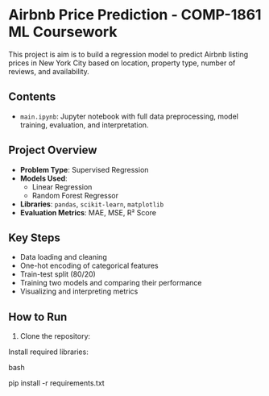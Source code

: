 # Airbnb Price Prediction - COMP-1861 ML Coursework

This project is aim is to build a regression model to predict Airbnb listing prices in New York City based on location, property type, number of reviews, and availability.

## Contents

- `main.ipynb`: Jupyter notebook with full data preprocessing, model training, evaluation, and interpretation.

## Project Overview

- **Problem Type**: Supervised Regression
- **Models Used**:
  - Linear Regression
  - Random Forest Regressor
- **Libraries**: `pandas`, `scikit-learn`, `matplotlib`
- **Evaluation Metrics**: MAE, MSE, R² Score

## Key Steps

- Data loading and cleaning
- One-hot encoding of categorical features
- Train-test split (80/20)
- Training two models and comparing their performance
- Visualizing and interpreting metrics

## How to Run

1. Clone the repository:

Install required libraries:

bash

pip install -r requirements.txt
